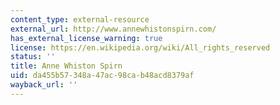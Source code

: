 ```yaml
---
content_type: external-resource
external_url: http://www.annewhistonspirn.com/
has_external_license_warning: true
license: https://en.wikipedia.org/wiki/All_rights_reserved
status: ''
title: Anne Whiston Spirn
uid: da455b57-348a-47ac-98ca-b48acd8379af
wayback_url: ''
---
```


